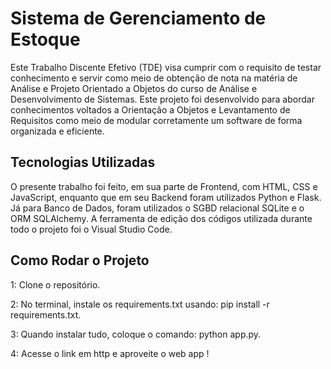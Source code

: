 # Sistema de Gerenciamento de Estoque

Este Trabalho Discente Efetivo (TDE) visa cumprir com o requisito de testar conhecimento e servir como meio de obtenção de nota na matéria de Análise e Projeto Orientado a Objetos do curso de Análise e Desenvolvimento de Sistemas. Este projeto foi desenvolvido para abordar conhecimentos voltados a Orientação a Objetos e Levantamento de Requisitos como meio de modular corretamente um software de forma organizada e eficiente.

## Tecnologias Utilizadas

O presente trabalho foi feito, em sua parte de Frontend, com HTML, CSS e JavaScript, enquanto que em seu Backend foram utilizados Python e Flask. Já para Banco de Dados, foram utilizados o SGBD relacional SQLite e o ORM SQLAlchemy. A ferramenta de edição dos códigos utilizada durante todo o projeto foi o Visual Studio Code.

## Como Rodar o Projeto

1: Clone o repositório.

2: No terminal, instale os requirements.txt usando: pip install -r requirements.txt.

3: Quando instalar tudo, coloque o comando: python app.py.

4: Acesse o link em http e aproveite o web app !
